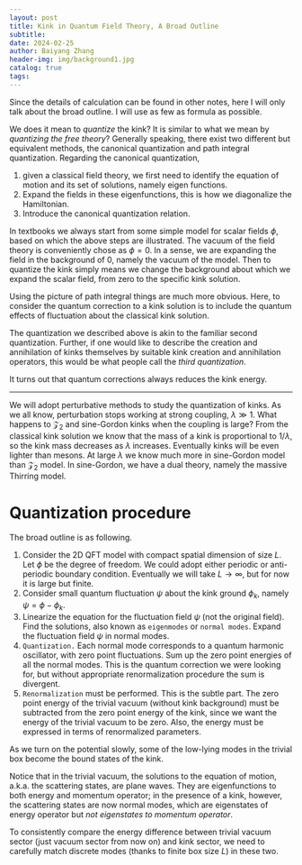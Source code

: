 ```yaml
---
layout: post
title: Kink in Quantum Field Theory, A Broad Outline
subtitle: 
date: 2024-02-25
author: Baiyang Zhang
header-img: img/background1.jpg
catalog: true
tags:
---
```


Since the details of calculation can be found in other notes, here I will only talk about the broad outline. I will use as few as formula as possible. 

We does it mean to *quantize* the kink? It is similar to what we mean by *quantizing the free theory*? Generally speaking, there exist two different but equivalent methods, the canonical quantization and path integral quantization. Regarding the canonical quantization, 

1. given a classical field theory, we first need to identify the equation of motion and its set of solutions, namely eigen functions. 
2. Expand the fields in these eigenfunctions, this is how we diagonalize the Hamiltonian.  
3. Introduce the canonical quantization relation. 

In textbooks we always start from some simple model for scalar fields $\phi$, based on which the above steps are illustrated. The vacuum of the field theory is conveniently chose as $\phi=0$. In a sense, we are expanding the field in the background of $0$, namely the vacuum of the model. Then to quantize the kink simply means we change the background about which we expand the scalar field, from zero to the specific kink solution. 

Using the picture of path integral things are much more obvious. Here, to consider the quantum correction to a kink solution is to include the quantum effects of fluctuation about the classical kink solution. 

The quantization we described above is akin to the familiar second quantization. Further, if one would like to describe the creation and annihilation of kinks themselves by suitable kink creation and annihilation operators, this would be what people call the *third quantization*.

It turns out that quantum corrections always reduces the kink energy. 

- - -

We will adopt perturbative methods to study the quantization of kinks. As we all know, perturbation stops working at strong coupling, $\lambda \gg 1$. What happens to $\mathcal{Z}_ {2}$ and sine-Gordon kinks when the coupling is large? From the classical kink solution we know that the mass of a kink is proportional to $1 / \lambda$, so the kink mass decreases as $\lambda$ increases. Eventually kinks will be even lighter than mesons. At large $\lambda$ we know much more in sine-Gordon model than $\mathcal{Z}_ {2}$ model. In sine-Gordon, we have a dual theory, namely the massive Thirring model. 

# Quantization procedure

The broad outline is as following. 

1. Consider the 2D QFT model with compact spatial dimension of size $L$. Let $\phi$ be the degree of freedom. We could adopt either periodic or anti-periodic boundary condition. Eventually we will take $L \to \infty$, but for now it is large but finite. 
2. Consider small quantum fluctuation $\psi$ about the kink ground $\phi_ {k}$, namely $\psi = \phi - \phi_ {k}$. 
3. Linearize the equation for the fluctuation field $\psi$ (not the original field). Find the solutions, also known as `eigenmodes` or `normal modes`. Expand the fluctuation field $\psi$ in normal modes.
4. `Quantization.` Each normal mode corresponds to a quantum harmonic oscillator, with zero point fluctuations. Sum up the zero point energies of all the normal modes. This is the quantum correction we were looking for, but without appropriate renormalization procedure the sum is divergent. 
5. `Renormalization` must be performed. This is the subtle part. The zero point energy of the trivial vacuum (without kink background) must be subtracted from the zero point energy of the kink, since we want the energy of the trivial vacuum to be zero. Also, the energy must be expressed in terms of renormalized parameters. 

As we turn on the potential slowly, some of the low-lying modes in the trivial box become the bound states of the kink.

Notice that in the trivial vacuum, the solutions to the equation of motion, a.k.a. the scattering states, are plane waves. They are eigenfunctions to both energy and momentum operator; in the presence of a kink, however, the scattering states are now normal modes, which are eigenstates of energy operator but *not eigenstates to momentum operator*.

To consistently compare the energy difference between trivial vacuum sector (just vacuum sector from now on) and kink sector, we need to carefully match discrete modes (thanks to finite box size $L$) in these two.

